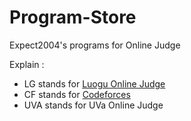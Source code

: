 # Program-Store
Expect2004's programs for Online Judge

Explain :

 - LG stands for [Luogu Online Judge](https://www.luogu.com.cn/)
 - CF stands for [Codeforces](codeforces.com)
 - UVA stands for UVa Online Judge

